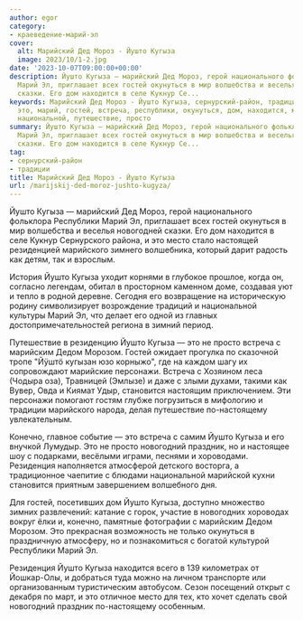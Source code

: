 ```yaml
---
author: egor
category:
- краеведение-марий-эл
cover:
  alt: Марийский Дед Мороз - Йушто Кугыза
  image: 2023/10/1-2.jpg
date: '2023-10-07T09:00:00+00:00'
description: Йушто Кугыза — марийский Дед Мороз, герой национального фольклора Республики
  Марий Эл, приглашает всех гостей окунуться в мир волшебства и веселья новогодней
  сказки. Его дом находится в селе Кукнур Се...
keywords: Марийский Дед Мороз - Йушто Кугыза, сернурский-район, традиции, йушто, кугыза,
  это, марий, гостей, встреча, республики, окунуться, дом, находится, место, марийского,
  национальной, путешествие, просто
summary: Йушто Кугыза — марийский Дед Мороз, герой национального фольклора Республики
  Марий Эл, приглашает всех гостей окунуться в мир волшебства и веселья новогодней
  сказки. Его дом находится в селе Кукнур Се...
tag:
- сернурский-район
- традиции
title: Марийский Дед Мороз - Йушто Кугыза
url: /marijskij-ded-moroz-jushto-kugyza/
---
```


Йушто Кугыза — марийский Дед Мороз, герой национального фольклора Республики Марий Эл, приглашает всех гостей окунуться в мир волшебства и веселья новогодней сказки. Его дом находится в селе Кукнур Сернурского района, и это место стало настоящей резиденцией марийского зимнего волшебника, который дарит радость как детям, так и взрослым.

История Йушто Кугыза уходит корнями в глубокое прошлое, когда он, согласно легендам, обитал в просторном каменном доме, создавая уют и тепло в родной деревне. Сегодня его возвращение на историческую родину символизирует возрождение традиций и национальной культуры Марий Эл, что делает его одной из главных достопримечательностей региона в зимний период.

Путешествие в резиденцию Йушто Кугыза — это не просто встреча с марийским Дедом Морозом. Гостей ожидает прогулка по сказочной тропе "Йӱштӧ кугызан юзо корныжо", где на каждом шагу их сопровождают марийские персонажи. Встреча с Хозяином леса (Чодыра оза), Травницей (Эмлызе) и даже с злыми духами, такими как Вувер, Овда и Киямат Удыр, становится настоящим приключением. Эти персонажи помогают гостям глубже погрузиться в мифологию и традиции марийского народа, делая путешествие по-настоящему увлекательным.

Конечно, главное событие — это встреча с самим Йушто Кугыза и его внучкой Лумудыр. Это не просто новогодний праздник, но и настоящее шоу с подарками, весёлыми играми, песнями и хороводами. Резиденция наполняется атмосферой детского восторга, а традиционное чаепитие с блюдами национальной марийской кухни становится приятным завершением волшебного дня.

Для гостей, посетивших дом Йушто Кугыза, доступно множество зимних развлечений: катание с горок, участие в новогодних хороводах вокруг ёлки и, конечно, памятные фотографии с марийским Дедом Морозом. Это прекрасная возможность не только окунуться в праздничную атмосферу, но и познакомиться с богатой культурой Республики Марий Эл.

Резиденция Йушто Кугыза находится всего в 139 километрах от Йошкар-Олы, и добраться туда можно на личном транспорте или организованным туристическим автобусом. Сезон посещений открыт с декабря по март, и это отличное место для тех, кто хочет сделать свой новогодний праздник по-настоящему особенным.